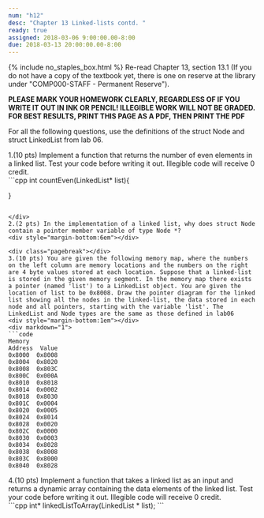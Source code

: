 ```yaml
---
num: "h12"
desc: "Chapter 13 Linked-lists contd. "
ready: true
assigned: 2018-03-06 9:00:00.00-8:00
due: 2018-03-13 20:00:00.00-8:00
---
```

{% include no_staples_box.html %}
Re-read Chapter 13, section 13.1 (If you do not have a copy of the textbook yet, there is one on reserve at the library under "COMP000-STAFF - Permanent Reserve").

<b>PLEASE MARK YOUR HOMEWORK CLEARLY, REGARDLESS OF IF YOU WRITE IT OUT IN INK OR PENCIL! ILLEGIBLE WORK WILL NOT BE GRADED. <br/>
FOR BEST RESULTS, PRINT THIS PAGE AS A PDF, THEN PRINT THE PDF</b>

For all the following questions, use the definitions of the struct Node and struct LinkedList from lab 06.
<div style="margin-bottom:1em"></div>
1.(10 pts) Implement a function that returns the number of even elements in a linked list. Test your code before writing it out. Illegible code will receive 0 credit.
<div markdown="1">
```cpp
int countEven(LinkedList* list){

















}
```

</div>
2.(2 pts) In the implementation of a linked list, why does struct Node contain a pointer member variable of type Node *?
<div style="margin-bottom:6em"></div>

<div class="pagebreak"></div>
3.(10 pts) You are given the following memory map, where the numbers on the left column are memory locations and the numbers on the right are 4 byte values stored at each location. Suppose that a linked-list is stored in the given memory segment. In the memory map there exists a pointer (named 'list') to a LinkedList object. You are given the location of list to be 0x8008. Draw the pointer diagram for the linked list showing all the nodes in the linked-list, the data stored in each node and all pointers, starting with the variable 'list'. The LinkedList and Node types are the same as those defined in lab06
<div style="margin-bottom:1em"></div>
<div markdown="1">
```code
Memory
Address  Value
0x8000	0x8008
0x8004	0x8020
0x8008	0x803C
0x800C	0x000A
0x8010	0x8018
0x8014	0x0002
0x8018	0x8030
0x801C	0x0004
0x8020	0x0005
0x8024	0x8014
0x8028	0x0020
0x802C	0x0000
0x8030	0x0003
0x8034	0x8028
0x8038	0x8008
0x803C	0x8000
0x8040	0x8028
```
</div>
<div style="margin-bottom:1em"></div>
4.(10 pts) Implement a function that takes a linked list as an input and returns a dynamic array containing the data elements of the linked list. Test your code before writing it out. Illegible code will receive 0 credit.
<div markdown="1">
```cpp
int* linkedListToArray(LinkedList * list);
```
